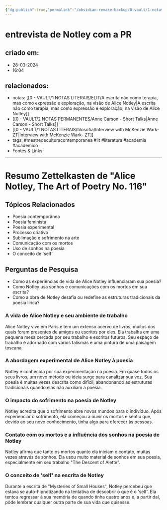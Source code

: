 ```yaml
---
{"dg-publish":true,"permalink":"/obsidian-remake-backup/0-vault/1-notas-literais/referencia-bio/entrevista-de-notley-com-a-pr/","tags":["mestredeculturacontemporanea","lit","literatura","academia","academico"],"dgHomeLink":true,"dgShowLocalGraph":true,"dgShowFileTree":true,"dgEnableSearch":true,"noteIcon":""}
---
```


# entrevista de Notley com a PR

## criado em: 
- 28-03-2024
- 16:04
## relacionados:
- notas: [[0 - VAULT/1 NOTAS LITERAIS/ELIT/A escrita não como terapia, mas como expressão e exploração, na visão de Alice Notley\|A escrita não como terapia, mas como expressão e exploração, na visão de Alice Notley]]
- [[0 - VAULT/2 NOTAS PERMANENTES/Anne Carson - Short Talks\|Anne Carson - Short Talks]]
- [[0 - VAULT/1 NOTAS LITERAIS/filosofia/Interview with McKenzie Wark- ZT\|Interview with McKenzie Wark- ZT]]
- tags: #mestredeculturacontemporanea #lit #literatura #academia #academico 
- Fontes & Links: 
---
# Resumo Zettelkasten de "Alice Notley, The Art of Poetry No. 116"

## Tópicos Relacionados
- Poesia contemporânea
- Poesia feminista
- Poesia experimental
- Processo criativo
- Sublimação e sofrimento na arte
- Comunicação com os mortos
- Uso de sonhos na poesia
- O conceito de 'self'

## Perguntas de Pesquisa
- Como as experiências de vida de Alice Notley influenciaram sua poesia?
- Como Notley usa sonhos e comunicações com os mortos em sua escrita?
- Como a obra de Notley desafia ou redefine as estruturas tradicionais da poesia lírica?

### A vida de Alice Notley e seu ambiente de trabalho
Alice Notley vive em Paris e tem um extenso acervo de livros, muitos dos quais foram presentes de amigos ou escritos por eles. Ela trabalha em uma pequena mesa cercada por seu trabalho e escritos futuros. Seu espaço de trabalho é adornado com vários talismãs e uma pintura de uma paisagem toscana.

### A abordagem experimental de Alice Notley à poesia
Notley é conhecida por sua experimentação na poesia. Em quase todos os seus livros, um novo método ou ideia surge para canalizar sua voz. Sua poesia é muitas vezes descrita como difícil, abandonando as estruturas tradicionais quando elas não auxiliam a poesia.

### O impacto do sofrimento na poesia de Notley
Notley acredita que o sofrimento abre novos mundos para o indivíduo. Após experienciar o sofrimento, ela começou a ouvir os mortos e sentiu que, devido ao seu novo conhecimento, tinha algo para oferecer às pessoas.

### Contato com os mortos e a influência dos sonhos na poesia de Notley
Notley afirma que tanto os mortos quanto ela iniciam o contato, muitas vezes através de sonhos. Ela usou muito material de sonhos em sua poesia, especialmente em seu trabalho "The Descent of Alette".

### O conceito de 'self' na escrita de Notley
Durante a escrita de "Mysteries of Small Houses", Notley percebeu que estava se auto-hipnotizando na tentativa de descobrir o que é o 'self'. Ela tentou regressar à sua memória de quando tinha quatro anos e, a partir daí, pôde lembrar qualquer outra parte de sua vida que quisesse.